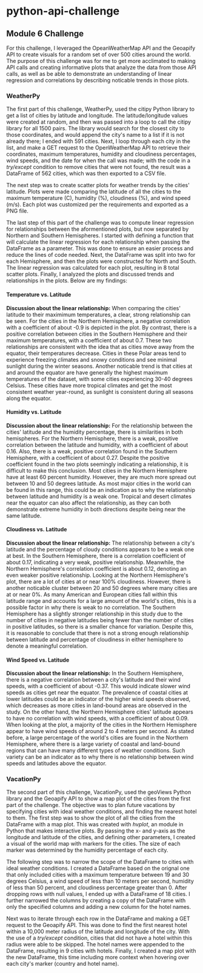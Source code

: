 # python-api-challenge

## Module 6 Challenge

For this challenge, I leveraged the OpeanWeatherMap API and the Geoapify API to create visuals for a random set of over 500 cities around the world. The purpose of this challenge was for me to get more acclimated to making API calls and creating informative plots that analyze the data from those API calls, as well as be able to demonstrate an understanding of linear regression and correlations by describing noticable trends in those plots. 

### WeatherPy

The first part of this challenge, WeatherPy, used the citipy Python library to get a list of cities by latitude and longitude. The latitude/longitude values were created at random, and then was passed into a loop to call the citipy library for all 1500 pairs. The library would search for the closest city to those coordinates, and would append the city's name to a list if it is not already there; I ended with 591 cities. Next, I loop through each city in the list, and make a GET request to the OpenWeatherMap API to retrieve their coordinates, maximum temperatures, humidity and cloudiness percentages, wind speeds, and the date for when the call was made; with the code in a *try/except* condition to remove cities that were not found, the result was a DataFrame of 562 cities, which was then exported to a CSV file.

The next step was to create scatter plots for weather trends by the cities' latitude. Plots were made comparing the latitude of all the cities to the maximum temperature (C), humidity (%), cloudiness (%), and wind speed (m/s). Each plot was customized per the requirements and exported as a PNG file.

The last step of this part of the challenge was to compute linear regression for relationships between the aformentioned plots, but now separated by Northern and Southern Hemispheres. I started with defining a function that will calculate the linear regression for each relationship when passing the DataFrame as a parameter. This was done to ensure an easier process and reduce the lines of code needed. Next, the DataFrame was split into two for each Hemisphere, and then the plots were constructed for North and South. The linear regression was calculated for each plot, resulting in 8 total scatter plots. Finally, I analyzed the plots and discussed trends and relationships in the plots. Below are my findings:

#### Temperature vs. Latitude

**Discussion about the linear relationship:** When comparing the cities' latitude to their maximimum temperatures, a clear, strong relationship can be seen. For the cities in the Northern Hemisphere, a negative correlation with a coefficient of about -0.9 is depicted in the plot. By contrast, there is a positive correlation between cities in the Southern Hemisphere and their maximum temperatures, with a coefficient of about 0.7. These two relationships are consistent with the idea that as cities move away from the equator, their temperatures decrease. Cities in these Polar areas tend to experience freezing climates and snowy conditions and see minimal sunlight during the winter seasons. Another noticable trend is that cities at and around the equator are have generally the highest maximum temperatures of the dataset, with some cities experiencing 30-40 degrees Celsius. These cities have more tropical climates and get the most consistent weather year-round, as sunlight is consistent during all seasons along the equator.

#### Humidity vs. Latitude

**Discussion about the linear relationship:** For the relationship between the cities' latitude and the humidity percentage, there is similarities in both hemispheres. For the Northern Hemisphere, there is a weak, positive correlation between the latitude and humidity, with a coefficient of about 0.16. Also, there is a weak, positive correlation found in the Southern Hemisphere, with a coefficient of about 0.27. Despite the positive coefficient found in the two plots seemingly indicating a relationship, it is difficult to make this conclusion. Most cities in the Northern Hemisphere have at least 60 percent humidity. However, they are much more spread out between 10 and 50 degrees latitude. As most major cities in the world can be found in this range, this could be an indication as to why the relationship between latitude and humidity is a weak one. Tropical and desert climates near the equator can also affect the relationship, as they can both demonstrate extreme humidity in both directions despite being near the same latitude.

#### Cloudiness vs. Latitude

**Discussion about the linear relationship:** The relationship between a city's latitude and the percentage of cloudy conditions appears to be a weak one at best. In the Southern Hemisphere, there is a correlation coefficient of about 0.17, indicating a very weak, positive relationship. Meanwhile, the Northern Hemisphere's correlation coefficient is about 0.12, denoting an even weaker positive relationship. Looking at the Northern Hemisphere's plot, there are a lot of cities at or near 100% cloudiness. However, there is another noticable cluster between 20 and 50 degrees where many cities are at or near 0%. As many American and European cities fall within this latitude range and accounts for a large amount of the world's cities, this is a possible factor in why there is weak to no correlation. The Southern Hemisphere has a slightly stronger relationship in this study due to the number of cities in negative latitudes being fewer than the number of cities in positive latitudes, so there is a smaller chance for variation. Despite this, it is reasonable to conclude that there is not a strong enough relationship between latitude and percentage of cloudiness in either hemisphere to denote a meaningful correlation.

#### Wind Speed vs. Latitude

**Discussion about the linear relationship:** In the Southern Hemisphere, there is a negative correlation between a city's latitude and their wind speeds, with a coefficient of about -0.37. This would indicate slower wind speeds as cities get near the equator. The prevalence of coastal cities at lower latitudes could be an indicator of the higher wind speeds observed, which decreases as more cities in land-bound areas are observed in the study. On the other hand, the Northern Hemisphere cities' latitude appears to have no correlation with wind speeds, with a coefficient of about 0.09. When looking at the plot, a majority of the cities in the Northern Hemisphere appear to have wind speeds of around 2 to 4 meters per second. As stated before, a large percentage of the world's cities are found in the Northern Hemisphere, where there is a large variety of coastal and land-bound regions that can have many different types of weather conditions. Such variety can be an indicator as to why there is no relationship between wind speeds and latitudes above the equator.

### VacationPy

The second part of this challenge, VacationPy, used the geoViews Python library and the Geoapify API to show a map plot of the cities from the first part of the challenge. The objective was to plan future vacations by specifying cities with ideal weather conditions, and finding the nearest hotel to them. The first step was to show the plot of all the cities from the DataFrame with a map plot. This was created with *hvplot*, an module in Python that makes interactive plots. By passing the x- and y-axis as the longitude and latitude of the cities, and defining other parameters, I created a visual of the world map with markers for the cities. The size of each marker was determined by the humidity percentage of each city.

The following step was to narrow the scope of the DataFrame to cities with ideal weather conditions. I created a DataFrame based on the orignal one that only included cities with a maximum temperature between 19 and 30 degrees Celsius, a wind speed of less than 10 meters per second, humidity of less than 50 percent, and cloudiness percentage greater than 0. After dropping rows with null values, I ended up with a DataFrame of 18 cities. I further narrowed the columns by creating a copy of the DataFrame with only the specified columns and adding a new column for the hotel names.

Next was to iterate through each row in the DataFrame and making a GET request to the Geoapify API. This was done to find the first nearest hotel within a 10,000 meter radius of the latitude and longitude of the city. With the use of a *try/except* condition, cities that did not have a hotel within this radius were able to be skipped. The hotel names were appended to the DataFrame, resulting in 9 cities with hotels. Finally, I created a map plot with the new DataFrame, this time including more context when hovering over each city's marker (country and hotel name).
